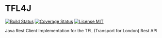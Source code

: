 # TFL4J

[![Build Status](https://travis-ci.org/mikulucky/TFL4J.svg?branch=master)](https://travis-ci.org/mikulucky/TFL4J)
[![Coverage Status](https://coveralls.io/repos/github/mikulucky/TFL4J/badge.svg?branch=master)](https://coveralls.io/github/mikulucky/TFL4J?branch=master)
[![License MIT](https://img.shields.io/badge/license-MIT-blue.svg)](https://raw.githubusercontent.com/mikulucky/TFL4J/master/LICENSE.md)


Java Rest Client Implementation for the TFL (Transport for London) Rest API

